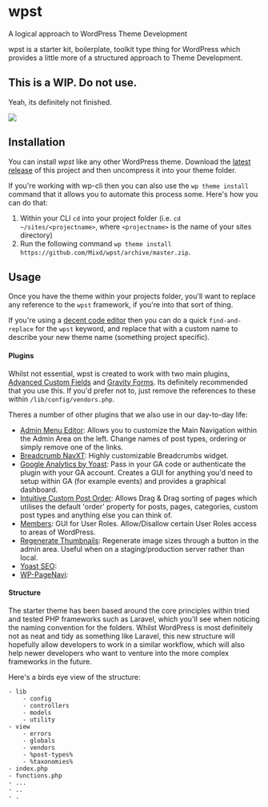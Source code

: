 # wpst
A logical approach to WordPress Theme Development

wpst is a starter kit, boilerplate, toolkit type thing for WordPress which provides a little more of a structured approach to Theme Development.

## This is a WIP. Do not use.

Yeah, its definitely not finished.

![](http://media.giphy.com/media/8VjzJcIMSMF20/giphy.gif)

## Installation
You can install *wpst* like any other WordPress theme. Download the [latest release](https://github.com/Mixd/wpst/archive/master.zip) of this project and then uncompress it into your theme folder.

If you're working with wp-cli then you can also use the `wp theme install` command that it allows you to automate this process some. Here's how you can do that:

1. Within your CLI `cd` into your project folder (i.e. `cd ~/sites/<projectname>`, where `<projectname>` is the name of your sites directory)
2. Run the following command `wp theme install https://github.com/Mixd/wpst/archive/master.zip`.

## Usage

Once you have the theme within your projects folder, you'll want to replace any reference to the `wpst` framework, if you're into that sort of thing.

If you're using a [decent code editor](http://www.sublimetext.com/) then you can do a quick `find-and-replace` for the `wpst` keyword, and replace that with a custom name to describe your new theme name (something project specific).


#### Plugins
Whilst not essential, wpst is created to work with two main plugins, [Advanced Custom Fields](http://www.advancedcustomfields.com/) and [Gravity Forms](http://www.gravityforms.com/). Its definitely recommended that you use this. If you'd prefer not to, just remove the references to these within `/lib/config/vendors.php`.

Theres a number of other plugins that we also use in our day-to-day life:

- [Admin Menu Editor](https://wordpress.org/plugins/admin-menu-editor/): Allows you to customize the Main Navigation within the Admin Area on the left. Change names of post types, ordering or simply remove one of the links.
- [Breadcrumb NavXT](https://wordpress.org/plugins/breadcrumb-navxt/): Highly customizable Breadcrumbs widget.
- [Google Analytics by Yoast](https://en-gb.wordpress.org/plugins/google-analytics-for-wordpress/): Pass in your GA code or authenticate the plugin with your GA account. Creates a GUI for anything you'd need to setup within GA (for example events) and provides a graphical dashboard.
- [Intuitive Custom Post Order](https://wordpress.org/plugins/intuitive-custom-post-order/): Allows Drag & Drag sorting of pages which utilises the default 'order' property for posts, pages, categories, custom post types and anything else you can think of.
- [Members](https://wordpress.org/plugins/members/): GUI for User Roles. Allow/Disallow certain User Roles access to areas of WordPress.
- [Regenerate Thumbnails](https://en-gb.wordpress.org/plugins/regenerate-thumbnails/): Regenerate image sizes through a button in the admin area. Useful when on a staging/production server rather than local.
- [Yoast SEO](https://wordpress.org/plugins/wordpress-seo/):
- [WP-PageNavi](https://wordpress.org/plugins/wp-pagenavi/):

#### Structure
The starter theme has been based around the core principles within tried and tested PHP frameworks such as Laravel, which you'll see when noticing the naming convention for the folders. Whilst WordPress is most definitely not as neat and tidy as something like Laravel, this new structure will hopefully allow developers to work in a similar workflow, which will also help newer developers who want to venture into the more complex frameworks in the future.

Here's a birds eye view of the structure:

```
- lib
    - config
    - controllers
    - models
    - utility
- view
    - errors
    - globals
    - vendors
    - %post-types%
    - %taxonomies%
- index.php
- functions.php
- ...
- ..
- .
```



